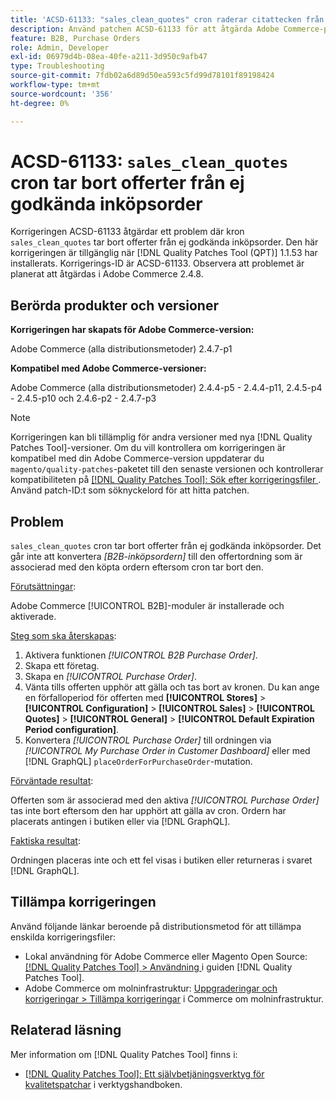```yaml
---
title: 'ACSD-61133: "sales_clean_quotes" cron raderar citattecken från ej godkända inköpsorder'
description: Använd patchen ACSD-61133 för att åtgärda Adobe Commerce-problemet där "sales_clean_quotes" tar bort citat från ej godkända inköpsorder.
feature: B2B, Purchase Orders
role: Admin, Developer
exl-id: 06979d4b-08ea-40fe-a211-3d950c9afb47
type: Troubleshooting
source-git-commit: 7fdb02a6d89d50ea593c5fd99d78101f89198424
workflow-type: tm+mt
source-wordcount: '356'
ht-degree: 0%

---
```


# ACSD-61133: `sales_clean_quotes` cron tar bort offerter från ej godkända inköpsorder

Korrigeringen ACSD-61133 åtgärdar ett problem där kron `sales_clean_quotes` tar bort offerter från ej godkända inköpsorder. Den här korrigeringen är tillgänglig när [!DNL Quality Patches Tool (QPT)] 1.1.53 har installerats. Korrigerings-ID är ACSD-61133. Observera att problemet är planerat att åtgärdas i Adobe Commerce 2.4.8.

## Berörda produkter och versioner

**Korrigeringen har skapats för Adobe Commerce-version:**

Adobe Commerce (alla distributionsmetoder) 2.4.7-p1

**Kompatibel med Adobe Commerce-versioner:**

Adobe Commerce (alla distributionsmetoder) 2.4.4-p5 - 2.4.4-p11, 2.4.5-p4 - 2.4.5-p10 och 2.4.6-p2 - 2.4.7-p3

>[!NOTE]
>
>Korrigeringen kan bli tillämplig för andra versioner med nya [!DNL Quality Patches Tool]-versioner. Om du vill kontrollera om korrigeringen är kompatibel med din Adobe Commerce-version uppdaterar du `magento/quality-patches`-paketet till den senaste versionen och kontrollerar kompatibiliteten på [[!DNL Quality Patches Tool]: Sök efter korrigeringsfiler ](https://experienceleague.adobe.com/tools/commerce-quality-patches/index.html). Använd patch-ID:t som söknyckelord för att hitta patchen.

## Problem

`sales_clean_quotes` cron tar bort offerter från ej godkända inköpsorder. Det går inte att konvertera *[B2B-inköpsordern]* till den offertordning som är associerad med den köpta ordern eftersom cron tar bort den.

<u>Förutsättningar</u>:

Adobe Commerce [!UICONTROL B2B]-moduler är installerade och aktiverade.

<u>Steg som ska återskapas</u>:

1. Aktivera funktionen *[!UICONTROL B2B Purchase Order]*.
1. Skapa ett företag.
1. Skapa en *[!UICONTROL Purchase Order]*.
1. Vänta tills offerten upphör att gälla och tas bort av kronen. Du kan ange en förfalloperiod för offerten med **[!UICONTROL Stores]** > **[!UICONTROL Configuration]** > **[!UICONTROL Sales]** > **[!UICONTROL Quotes]** > **[!UICONTROL General]** > **[!UICONTROL Default Expiration Period configuration]**.
1. Konvertera *[!UICONTROL Purchase Order]* till ordningen via *[!UICONTROL My Purchase Order in Customer Dashboard]* eller med [!DNL GraphQL] `placeOrderForPurchaseOrder`-mutation.

<u>Förväntade resultat</u>:

Offerten som är associerad med den aktiva *[!UICONTROL Purchase Order]* tas inte bort eftersom den har upphört att gälla av cron. Ordern har placerats antingen i butiken eller via [!DNL GraphQL].

<u>Faktiska resultat</u>:

Ordningen placeras inte och ett fel visas i butiken eller returneras i svaret [!DNL GraphQL].

## Tillämpa korrigeringen

Använd följande länkar beroende på distributionsmetod för att tillämpa enskilda korrigeringsfiler:

* Lokal användning för Adobe Commerce eller Magento Open Source: [[!DNL Quality Patches Tool] > Användning ](/help/tools/quality-patches-tool/usage.md) i guiden [!DNL Quality Patches Tool].
* Adobe Commerce om molninfrastruktur: [Uppgraderingar och korrigeringar > Tillämpa korrigeringar](https://experienceleague.adobe.com/docs/commerce-cloud-service/user-guide/develop/upgrade/apply-patches.html) i Commerce om molninfrastruktur.

## Relaterad läsning

Mer information om [!DNL Quality Patches Tool] finns i:

* [[!DNL Quality Patches Tool]: Ett självbetjäningsverktyg för kvalitetspatchar](/help/tools/quality-patches-tool/quality-patches-tool-to-self-serve-quality-patches.md) i verktygshandboken.
